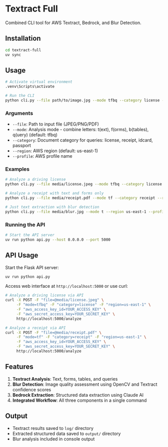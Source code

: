 # Textract Full

Combined CLI tool for AWS Textract, Bedrock, and Blur Detection.

## Installation

```bash
cd textract-full
uv sync
```

## Usage

```bash
# Activate virtual environment
.venv\Scripts\activate

# Run the CLI
python cli.py --file path/to/image.jpg --mode tfbq --category license --region us-east-1 --profile your-profile
```

### Arguments

- `--file`: Path to input file (JPEG/PNG/PDF)
- `--mode`: Analysis mode - combine letters: t(ext), f(orms), b(tables), q(uery) (default: tfbq)
- `--category`: Document category for queries: license, receipt, idcard, passport
- `--region`: AWS region (default: us-east-1)
- `--profile`: AWS profile name

### Examples

```bash
# Analyze a driving license
python cli.py --file media/license.jpeg --mode tfbq --category license --region us-east-1 --profile greataihackathon-personal

# Analyze a receipt with text and forms only
python cli.py --file media/receipt.pdf --mode tf --category receipt --region us-east-1 --profile greataihackathon-personal

# Just text extraction with blur detection
python cli.py --file media/blur.jpg --mode t --region us-east-1 --profile greataihackathon-personal
```

### Running the API

```bash
# Start the API server
uv run python api.py --host 0.0.0.0 --port 5000
```

## API Usage

Start the Flask API server:

```bash
uv run python api.py
```

Access web interface at `http://localhost:5000` or use curl:

```bash
# Analyze a driving license via API
curl -X POST -F "file=@media/license.jpeg" \
     -F "mode=tfbq" -F "category=license" -F "region=us-east-1" \
     -F "aws_access_key_id=YOUR_ACCESS_KEY" \
     -F "aws_secret_access_key=YOUR_SECRET_KEY" \
     http://localhost:5000/analyze

# Analyze a receipt via API
curl -X POST -F "file=@media/receipt.pdf" \
     -F "mode=tf" -F "category=receipt" -F "region=us-east-1" \
     -F "aws_access_key_id=YOUR_ACCESS_KEY" \
     -F "aws_secret_access_key=YOUR_SECRET_KEY" \
     http://localhost:5000/analyze
```

## Features

1. **Textract Analysis**: Text, forms, tables, and queries
2. **Blur Detection**: Image quality assessment using OpenCV and Textract confidence scores
3. **Bedrock Extraction**: Structured data extraction using Claude AI
4. **Integrated Workflow**: All three components in a single command

## Output

- Textract results saved to `log/` directory
- Extracted structured data saved to `output/` directory
- Blur analysis included in console output
